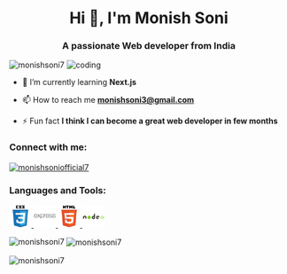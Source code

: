 <h1 align="center">Hi 👋, I'm Monish Soni</h1>
<h3 align="center">A passionate Web developer from India</h3>
<img align="right" alt="coding" width="400" src="https://media.tenor.com/Aw2-4sShkCUAAAAd/coding.gif">
<p align="left"> <img src="https://komarev.com/ghpvc/?username=monishsoni7&label=Profile%20views&color=0e75b6&style=flat" alt="monishsoni7" /> </p>

- 🌱 I’m currently learning **Next.js**

- 📫 How to reach me **monishsoni3@gmail.com**

- ⚡ Fun fact **I think I can become a great web developer in few months**

<h3 align="left">Connect with me:</h3>
<p align="left">
<a href="https://instagram.com/monishsoniofficial7" target="blank"><img align="center" src="https://raw.githubusercontent.com/rahuldkjain/github-profile-readme-generator/master/src/images/icons/Social/instagram.svg" alt="monishsoniofficial7" height="30" width="40" /></a>
</p>

<h3 align="left">Languages and Tools:</h3>
<p align="left"> <a href="https://www.w3schools.com/css/" target="_blank" rel="noreferrer"> <img src="https://raw.githubusercontent.com/devicons/devicon/master/icons/css3/css3-original-wordmark.svg" alt="css3" width="40" height="40"/> </a> <a href="https://expressjs.com" target="_blank" rel="noreferrer"> <img src="https://raw.githubusercontent.com/devicons/devicon/master/icons/express/express-original-wordmark.svg" alt="express" width="40" height="40"/> </a> <a href="https://www.w3.org/html/" target="_blank" rel="noreferrer"> <img src="https://raw.githubusercontent.com/devicons/devicon/master/icons/html5/html5-original-wordmark.svg" alt="html5" width="40" height="40"/> </a> <a href="https://nodejs.org" target="_blank" rel="noreferrer"> <img src="https://raw.githubusercontent.com/devicons/devicon/master/icons/nodejs/nodejs-original-wordmark.svg" alt="nodejs" width="40" height="40"/> </a> </p>

<p><img align="left" src="https://github-readme-stats.vercel.app/api/top-langs?username=monishsoni7&show_icons=true&locale=en&layout=compact" alt="monishsoni7" /></p>

<p>&nbsp;<img align="center" src="https://github-readme-stats.vercel.app/api?username=monishsoni7&show_icons=true&locale=en" alt="monishsoni7" /></p>

<p><img align="center" src="https://github-readme-streak-stats.herokuapp.com/?user=monishsoni7&" alt="monishsoni7" /></p>
